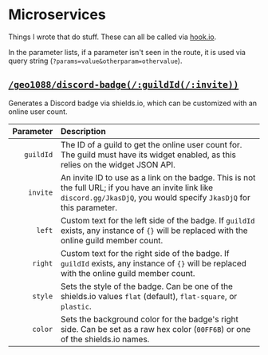 # Microservices

Things I wrote that do stuff. These can all be called via [hook.io](https://hook.io/).

In the parameter lists, if a parameter isn't seen in the route, it is used via query string (`?params=value&otherparam=othervalue`).

## [`/geo1088/discord-badge(/:guildId(/:invite))`](https://hook.io/geo1088/discord-badge)

Generates a Discord badge via shields.io, which can be customized with an online user count.

Parameter | Description
---------:|:-----------
`guildId` | The ID of a guild to get the online user count for. The guild must have its widget enabled, as this relies on the widget JSON API.
`invite` | An invite ID to use as a link on the badge. This is not the full URL; if you have an invite link like `discord.gg/JkasDjQ`, you would specify `JkasDjQ` for this parameter.
`left` | Custom text for the left side of the badge. If `guildId` exists, any instance of `{}` will be replaced with the online guild member count.
`right` | Custom text for the right side of the badge. If `guildId` exists, any instance of `{}` will be replaced with the online guild member count.
`style` | Sets the style of the badge. Can be one of the shields.io values `flat` (default), `flat-square`, or `plastic`.
`color` | Sets the background color for the badge's right side. Can be set as a raw hex color (`00FF6B`) or one of the shields.io names.